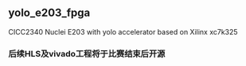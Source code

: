 yolo_e203_fpga
---
CICC2340 Nuclei E203 with yolo accelerator based on Xilinx xc7k325

### 后续HLS及vivado工程将于比赛结束后开源
